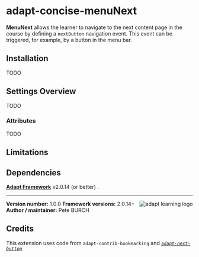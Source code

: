 # adapt-concise-menuNext  
**MenuNext** allows the learner to navigate to the next content page in the course by defining a `nextButton` navigation event. This event can be triggered, for example, by a button in the menu bar.

## Installation

TODO

## Settings Overview

TODO
### Attributes

TODO

## Limitations


## Dependencies
 [**Adapt Framework**](https://github.com/adaptlearning/adapt_framework) v2.0.14 (or better) .

----------------------------
**Version number:**  1.0.0  <a href="https://community.adaptlearning.org/" target="_blank"><img src="https://github.com/adaptlearning/documentation/blob/master/04_wiki_assets/plug-ins/images/adapt-logo-mrgn-lft.jpg" alt="adapt learning logo" align="right"></a>
**Framework versions:**  2.0.14+     
**Author / maintainer:** Pete BURCH  

## Credits
This extension uses code from `adapt-contrib-bookmarking` and  [*`adapt-next-button`*](https://github.com/gowithfloat/adapt-next-button)
